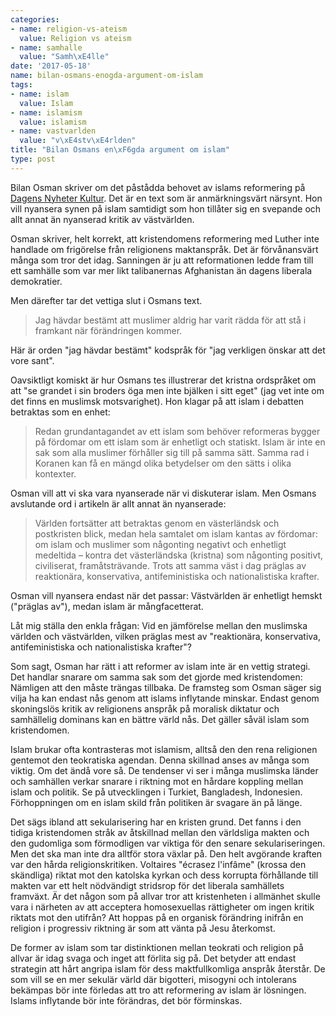 ```yaml
---
categories:
- name: religion-vs-ateism
  value: Religion vs ateism
- name: samhalle
  value: "Samh\xE4lle"
date: '2017-05-18'
name: bilan-osmans-enogda-argument-om-islam
tags:
- name: islam
  value: Islam
- name: islamism
  value: islamism
- name: vastvarlden
  value: "v\xE4stv\xE4rlden"
title: "Bilan Osmans en\xF6gda argument om islam"
type: post
---
```

Bilan Osman skriver om det påstådda behovet av islams reformering på [Dagens Nyheter Kultur](http://www.dn.se/kultur-noje/kulturdebatt/bilan-osman-debatten-om-islam-kantas-av-trottsamma-fordomar/). Det är en text som är anmärkningsvärt närsynt. Hon vill nyansera synen på islam samtidigt som hon tillåter sig en svepande och allt annat än nyanserad kritik av västvärlden.

Osman skriver, helt korrekt, att kristendomens reformering med Luther inte handlade om frigörelse från religionens maktanspråk. Det är förvånansvärt många som tror det idag. Sanningen är ju att reformationen ledde fram till ett samhälle som var mer likt talibanernas Afghanistan än dagens liberala demokratier.

Men därefter tar det vettiga slut i Osmans text.



> Jag hävdar bestämt att muslimer aldrig har varit rädda för att stå i framkant när förändringen kommer.

Här är orden "jag hävdar bestämt" kodspråk för "jag verkligen önskar att det vore sant".

Oavsiktligt komiskt är hur Osmans tes illustrerar det kristna ordspråket om att "se grandet i sin broders öga men inte bjälken i sitt eget" (jag vet inte om det finns en muslimsk motsvarighet). Hon klagar på att islam i debatten betraktas som en enhet:

> Redan grundantagandet av ett islam som behöver reformeras bygger på fördomar om ett islam som är enhetligt och statiskt. Islam är inte en sak som alla muslimer förhåller sig till på samma sätt. Samma rad i Koranen kan få en mängd olika betydelser om den sätts i olika kontexter.

Osman vill att vi ska vara nyanserade när vi diskuterar islam. Men Osmans avslutande ord i artikeln är allt annat än nyanserade:

> Världen fortsätter att betraktas genom en västerländsk och postkristen blick, medan hela samtalet om islam kantas av fördomar: om islam och muslimer som någonting negativt och enhetligt medeltida – kontra det västerländska (kristna) som någonting positivt, civiliserat, framåtsträvande. Trots att samma väst i dag präglas av reaktionära, konservativa, antifeministiska och nationalistiska krafter.

Osman vill nyansera endast när det passar: Västvärlden är enhetligt hemskt ("präglas av"), medan islam är mångfacetterat.

Låt mig ställa den enkla frågan: Vid en jämförelse mellan den muslimska världen och västvärlden, vilken präglas mest av "reaktionära, konservativa, antifeministiska och nationalistiska krafter"?

Som sagt, Osman har rätt i att reformer av islam inte är en vettig strategi. Det handlar snarare om samma sak som det gjorde med kristendomen: Nämligen att den måste trängas tillbaka. De framsteg som Osman säger sig vilja ha kan endast nås genom att islams inflytande minskar. Endast genom skoningslös kritik av religionens anspråk på moralisk diktatur och samhällelig dominans kan en bättre värld nås. Det gäller såväl islam som kristendomen.

Islam brukar ofta kontrasteras mot islamism, alltså den den rena religionen gentemot den teokratiska agendan. Denna skillnad anses av många som viktig. Om det ändå vore så. De tendenser vi ser i många muslimska länder och samhällen verkar snarare i riktning mot en hårdare koppling mellan islam och politik. Se på utvecklingen i Turkiet, Bangladesh, Indonesien. Förhoppningen om en islam skild från politiken är svagare än på länge.

Det sägs ibland att sekularisering har en kristen grund. Det fanns i den tidiga kristendomen stråk av åtskillnad mellan den världsliga makten och den gudomliga som förmodligen var viktiga för den senare sekulariseringen. Men det ska man inte dra alltför stora växlar på. Den helt avgörande kraften var den hårda religionskritiken. Voltaires "écrasez l'infâme" (krossa den skändliga) riktat mot den katolska kyrkan och dess korrupta förhållande till makten var ett helt nödvändigt stridsrop för det liberala samhällets framväxt. Är det någon som på allvar tror att kristenheten i allmänhet skulle vara i närheten av att acceptera homosexuellas rättigheter om ingen kritik riktats mot den utifrån? Att hoppas på en organisk förändring inifrån en religion i progressiv riktning är som att vänta på Jesu återkomst.

De former av islam som tar distinktionen mellan teokrati och religion på allvar är idag svaga och inget att förlita sig på. Det betyder att endast strategin att hårt angripa islam för dess maktfullkomliga anspråk återstår. De som vill se en mer sekulär värld där bigotteri, misogyni och intolerans bekämpas bör inte förledas att tro att reformering av islam är lösningen. Islams inflytande bör inte förändras, det bör förminskas.

